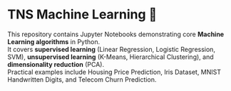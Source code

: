 # TNS Machine Learning 🤖

This repository contains Jupyter Notebooks demonstrating core **Machine Learning algorithms** in Python.  
It covers **supervised learning** (Linear Regression, Logistic Regression, SVM), **unsupervised learning** (K-Means, Hierarchical Clustering), and **dimensionality reduction** (PCA).  
Practical examples include Housing Price Prediction, Iris Dataset, MNIST Handwritten Digits, and Telecom Churn Prediction.
